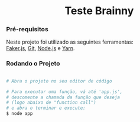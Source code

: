 <h1 align="center">Teste Brainny</h1>

### Pré-requisitos

Neste projeto foi utilizado as seguintes ferramentas:<br />
[Faker.js](https://fakerjs.dev/), [Git](https://git-scm.com), [Node.js](https://nodejs.org/en/) e [Yarn](https://yarnpkg.com/).
### Rodando o Projeto

```bash

# Abra o projeto no seu editor de código

# Para executar uma função, vá até 'app.js',
# descomente a chamada da função que deseja
# (logo abaixo de "function call")
# e abra o terminar e execute:
$ node app

```

